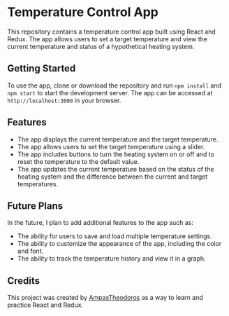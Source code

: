 # Temperature Control App

This repository contains a temperature control app built using React and Redux. The app allows users to set a target temperature and view the current temperature and status of a hypothetical heating system.

## Getting Started

To use the app, clone or download the repository and run `npm install` and `npm start` to start the development server. The app can be accessed at `http://localhost:3000` in your browser.

## Features

- The app displays the current temperature and the target temperature.
- The app allows users to set the target temperature using a slider.
- The app includes buttons to turn the heating system on or off and to reset the temperature to the default value.
- The app updates the current temperature based on the status of the heating system and the difference between the current and target temperatures.

## Future Plans

In the future, I plan to add additional features to the app such as:

- The ability for users to save and load multiple temperature settings.
- The ability to customize the appearance of the app, including the color and font.
- The ability to track the temperature history and view it in a graph.

## Credits

This project was created by [AmpasTheodoros](https://github.com/AmpasTheodoros) as a way to learn and practice React and Redux.
